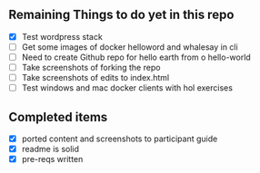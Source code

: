 ## Remaining Things to do yet in this repo

- [x] Test wordpress stack
- [ ] Get some images of docker helloword and whalesay in cli
- [ ] Need to create Github repo for hello earth from o hello-world
- [ ] Take screenshots of forking the repo
- [ ] Take screenshots of edits to index.html
- [ ] Test windows and mac docker clients with hol exercises

## Completed items
- [x] ported content and screenshots to participant guide
- [x] readme is solid
- [x] pre-reqs written
